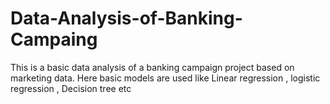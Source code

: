 # Data-Analysis-of-Banking-Campaing
This is a basic data analysis of a banking campaign project based on marketing data. Here basic models are used like Linear regression , logistic regression , Decision tree etc
